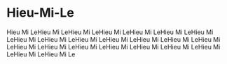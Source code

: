 # Hieu-Mi-Le
Hieu Mi LeHieu Mi LeHieu Mi LeHieu Mi LeHieu Mi LeHieu Mi LeHieu Mi LeHieu Mi LeHieu Mi LeHieu Mi LeHieu Mi LeHieu Mi LeHieu Mi LeHieu Mi LeHieu Mi LeHieu Mi LeHieu Mi LeHieu Mi LeHieu Mi LeHieu Mi LeHieu Mi LeHieu Mi LeHieu Mi Le
